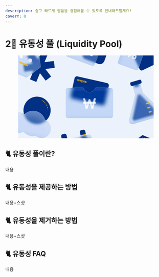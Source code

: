 ```yaml
---
description: 쉽고 빠르게 앰플을 경험해볼 수 있도록 안내해드릴게요!
coverY: 0
---
```


# 2⃣ 유동성 풀 (Liquidity Pool)

<figure><img src="../.gitbook/assets/image (5).png" alt=""><figcaption></figcaption></figure>

## :cat2: 유동성 풀이란?

내용





## :cat2: 유동성을 제공하는 방법

내용+스샷







## :cat2: 유동성을 제거하는 방법

내용+스샷





## :cat2: 유동성 FAQ

내용





